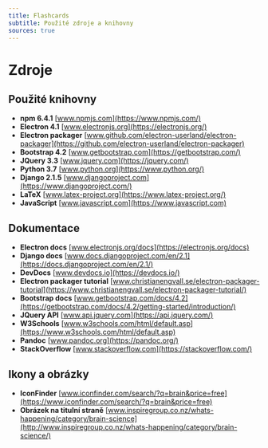```yaml
---
title: Flashcards
subtitle: Použité zdroje a knihovny
sources: true
---
```

# Zdroje

## Použité knihovny

- **npm 6.4.1** [www.npmjs.com](https://www.npmjs.com/)
- **Electron 4.1** [www.electronjs.org](https://electronjs.org/)
- **Electron packager** [www.github.com/electron-userland/electron-packager](https://github.com/electron-userland/electron-packager)
- **Bootstrap 4.2** [www.getbootstrap.com](https://getbootstrap.com/)
- **JQuery 3.3** [www.jquery.com](https://jquery.com/)
- **Python 3.7** [www.python.org](https://www.python.org/)
- **Django 2.1.5** [www.djangoproject.com](https://www.djangoproject.com/)
- **LaTeX** [www.latex-project.org](https://www.latex-project.org/)
- **JavaScript** [www.javascript.com](https://www.javascript.com)

## Dokumentace

- **Electron docs** [www.electronjs.org/docs](https://electronjs.org/docs)
- **Django docs** [www.docs.djangoproject.com/en/2.1](https://docs.djangoproject.com/en/2.1/)
- **DevDocs** [www.devdocs.io](https://devdocs.io/)
- **Electron packager tutorial** [www.christianengvall.se/electron-packager-tutorial](https://www.christianengvall.se/electron-packager-tutorial/)
- **Bootstrap docs** [www.getbootstrap.com/docs/4.2](https://getbootstrap.com/docs/4.2/getting-started/introduction/)
- **JQuery API** [www.api.jquery.com](https://api.jquery.com/)
- **W3Schools** [www.w3schools.com/html/default.asp](https://www.w3schools.com/html/default.asp)
- **Pandoc** [www.pandoc.org](https://pandoc.org/)
- **StackOverflow** [www.stackoverflow.com](https://stackoverflow.com/)

## Ikony a obrázky

- **IconFinder** [www.iconfinder.com/search/?q=brain&price=free](https://www.iconfinder.com/search/?q=brain&price=free)
- **Obrázek na titulní straně** [www.inspiregroup.co.nz/whats-happening/category/brain-science](http://www.inspiregroup.co.nz/whats-happening/category/brain-science/)
